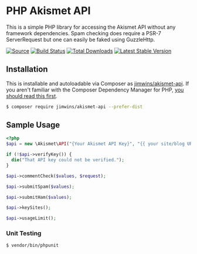 # PHP Akismet API

This is a simple PHP library for accessing the Akismet API without any framework dependencies.
Spam checking does require a PSR-7 ServerRequest but one can easily be faked using GuzzleHttp.

[![Source](https://img.shields.io/badge/source-jimwins/akismet-api-blue.svg?style=flat-square)](https://github.com/jimwins/akismet-api) [![Build Status](https://img.shields.io/travis/jimwins/akismet-api.svg?style=flat-square)](https://travis-ci.org/jimwins/akismet-api) [![Total Downloads](https://img.shields.io/packagist/dt/jimwins/akismet-api.svg?style=flat-square)](https://packagist.org/packages/jimwins/akismet-api) [![Latest Stable Version](https://img.shields.io/packagist/v/jimwins/akismet-api.svg?style=flat-square)](https://packagist.org/packages/jimwins/akismet-api)


## Installation
This is installable and autoloadable via Composer as [jimwins/akismet-api](https://packagist.org/packages/jimwins/akismet-api). If you aren't familiar with the Composer Dependency Manager for PHP, [you should read this first](https://getcomposer.org/doc/00-intro.md).

```bash
$ composer require jimwins/akismet-api --prefer-dist
```

## Sample Usage

``` php
<?php
$api = new \Akismet\API("{Your Akismet API Key}", "{{ your site/blog URL }}");

if (!$api->verifyKey()) {
  die("That API key could not be verified.");
}

$api->commentCheck($values, $request);

$api->submitSpam($values);

$api->submitHam($values);

$api->keySites();

$api->usageLimit();
```

### Unit Testing

``` bash
$ vendor/bin/phpunit
```
